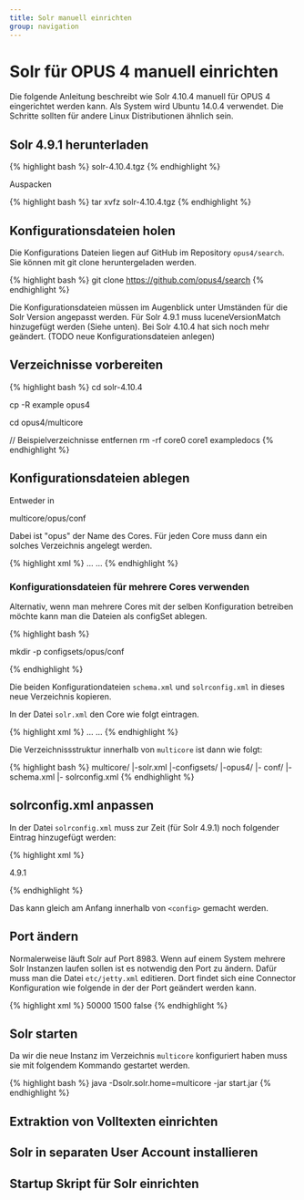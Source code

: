 ```yaml
---
title: Solr manuell einrichten
group: navigation
---
```


# Solr für OPUS 4 manuell einrichten

Die folgende Anleitung beschreibt wie Solr 4.10.4 manuell für OPUS 4 eingerichtet werden kann. Als System wird
Ubuntu 14.0.4 verwendet. Die Schritte sollten für andere Linux Distributionen ähnlich sein.


## Solr 4.9.1 herunterladen

{% highlight bash %}
solr-4.10.4.tgz
{% endhighlight %}

 Auspacken

{% highlight bash %}
tar xvfz solr-4.10.4.tgz
{% endhighlight %}


## Konfigurationsdateien holen

Die Konfigurations Dateien liegen auf GitHub im Repository `opus4/search`. Sie können mit git clone heruntergeladen
werden.

{% highlight bash %}
git clone https://github.com/opus4/search
{% endhighlight %}

Die Konfigurationsdateien müssen im Augenblick unter Umständen für die Solr Version angepasst werden. Für Solr 4.9.1
muss luceneVersionMatch hinzugefügt werden (Siehe unten). Bei Solr 4.10.4 hat sich noch mehr geändert. (TODO neue
Konfigurationsdateien anlegen)

## Verzeichnisse vorbereiten

{% highlight bash %}
cd solr-4.10.4

cp -R example opus4

cd opus4/multicore

// Beispielverzeichnisse entfernen
rm -rf core0 core1 exampledocs
{% endhighlight %}

## Konfigurationsdateien ablegen

Entweder in

multicore/opus/conf

Dabei ist "opus" der Name des Cores. Für jeden Core muss dann ein solches Verzeichnis angelegt werden.

{% highlight xml %}
...
<core name="opus" instanceDir="opus" config="solrconfig.xml" schema="schema.xml" />
...
{% endhighlight %}

### Konfigurationsdateien für mehrere Cores verwenden

Alternativ, wenn man mehrere Cores mit der selben Konfiguration betreiben möchte kann man die Dateien als configSet
ablegen.

{% highlight bash %}

mkdir -p configsets/opus/conf

{% endhighlight %}

Die beiden Konfigurationdateien `schema.xml` und `solrconfig.xml` in dieses neue Verzeichnis kopieren.

In der Datei `solr.xml` den Core wie folgt eintragen.

{% highlight xml %}
...
<core name="opus" instanceDir="opus" configSet="opus4" />
...
{% endhighlight %}

Die Verzeichnissstruktur innerhalb von `multicore` ist dann wie folgt:

{% highlight bash %}
multicore/
|-solr.xml
|-configsets/
  |-opus4/
    |- conf/
       |- schema.xml
       |- solrconfig.xml
{% endhighlight %}

## solrconfig.xml anpassen

In der Datei `solrconfig.xml` muss zur Zeit (für Solr 4.9.1) noch folgender Eintrag hinzugefügt werden:

{% highlight xml %}

<luceneMatchVersion>4.9.1</luceneMatchVersion>

{% endhighlight %}

Das kann gleich am Anfang innerhalb von `<config>` gemacht werden.



## Port ändern

Normalerweise läuft Solr auf Port 8983. Wenn auf einem System mehrere Solr Instanzen laufen sollen ist es notwendig den
Port zu ändern. Dafür muss man die Datei `etc/jetty.xml` editieren. Dort findet sich eine Connector Konfiguration wie
folgende in der der Port geändert werden kann.

{% highlight xml %}
<Call name="addConnector">
    <Arg>
        <New class="org.eclipse.jetty.server.bio.SocketConnector">
            <Set name="host"><SystemProperty name="jetty.host" /></Set>
            <Set name="port"><SystemProperty name="jetty.port" default="8985"/></Set>
            <Set name="maxIdleTime">50000</Set>
            <Set name="lowResourceMaxIdleTime">1500</Set>
            <Set name="statsOn">false</Set>
        </New>
    </Arg>
</Call>
{% endhighlight %}

## Solr starten

Da wir die neue Instanz im Verzeichnis `multicore` konfiguriert haben muss sie mit folgendem Kommando gestartet werden.

{% highlight bash %}
java -Dsolr.solr.home=multicore -jar start.jar
{% endhighlight %}

## Extraktion von Volltexten einrichten

## Solr in separaten User Account installieren

## Startup Skript für Solr einrichten

